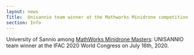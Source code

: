 ```yaml
---
layout: news
Title:  Unisannio team winner at the Mathworks Minidrone competition
section: Info
---
```


University of Sannio among [MathWorks Minidrone Masters](https://it.mathworks.com/academia/student-competitions/minidrones/minidrone-masters.html): UNISANNIO team winner at the IFAC 2020 World Congress on July 16th, 2020.


